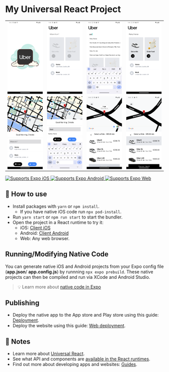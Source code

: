 # My Universal React Project

<table>
  <tr>
    <td align="center">
      <img src="covers/cover1.png?raw=true" alt="Template Screenshot" width="200">
    </td>
    <td align="center">
      <img src="covers/cover2.png?raw=true" alt="Template Screenshot" width="200">
    </td>
    <td align="center">
      <img src="covers/cover3.png?raw=true" alt="Template Screenshot" width="200">
    </td>
    <td align="center">
      <img src="covers/cover4.png?raw=true" alt="Template Screenshot" width="200">
    </td>
  </tr>
  <tr>
    <td align="center">
      <img src="covers/cover5.png?raw=true" alt="Template Screenshot" width="200">
    </td>
    <td align="center">
      <img src="covers/cover6.png?raw=true" alt="Template Screenshot" width="200">
    </td>
    <td align="center">
      <img src="covers/cover7.png?raw=true" alt="Template Screenshot" width="200">
    </td>
    <td align="center">
      <img src="covers/cover8.png?raw=true" alt="Template Screenshot" width="200">
    </td>
  </tr>
</table>

<p>
  <!-- iOS -->
  <a href="https://itunes.apple.com/app/apple-store/id982107779">
    <img alt="Supports Expo iOS" longdesc="Supports Expo iOS" src="https://img.shields.io/badge/iOS-4630EB.svg?style=flat-square&logo=APPLE&labelColor=999999&logoColor=fff" />
  </a>
  <!-- Android -->
  <a href="https://play.google.com/store/apps/details?id=host.exp.exponent&referrer=blankexample">
    <img alt="Supports Expo Android" longdesc="Supports Expo Android" src="https://img.shields.io/badge/Android-4630EB.svg?style=flat-square&logo=ANDROID&labelColor=A4C639&logoColor=fff" />
  </a>
  <!-- Web -->
  <a href="https://docs.expo.dev/workflow/web/">
    <img alt="Supports Expo Web" longdesc="Supports Expo Web" src="https://img.shields.io/badge/web-4630EB.svg?style=flat-square&logo=GOOGLE-CHROME&labelColor=4285F4&logoColor=fff" />
  </a>
</p>

## 🚀 How to use

- Install packages with `yarn` or `npm install`.
  - If you have native iOS code run `npx pod-install`.
- Run `yarn start` or `npm run start` to start the bundler.
- Open the project in a React runtime to try it:
  - iOS: [Client iOS](https://itunes.apple.com/app/apple-store/id982107779)
  - Android: [Client Android](https://play.google.com/store/apps/details?id=host.exp.exponent&referrer=blankexample)
  - Web: Any web browser.

## Running/Modifying Native Code

You can generate native iOS and Android projects from your Expo config file (**app.json**/ **app.config.js**) by runnning `npx expo prebuild`. These native projects can then be compiled and run via XCode and Android Studio.

> 💡 Learn more about [native code in Expo](https://docs.expo.dev/workflow/customizing/)

## Publishing

- Deploy the native app to the App store and Play store using this guide: [Deployment](https://docs.expo.dev/distribution/app-stores/).
- Deploy the website using this guide: [Web deployment](https://docs.expo.dev/distribution/publishing-websites/).

## 📝 Notes

- Learn more about [Universal React](https://docs.expo.dev/).
- See what API and components are [available in the React runtimes](https://docs.expo.dev/versions/latest/).
- Find out more about developing apps and websites: [Guides](https://docs.expo.dev/guides/).
